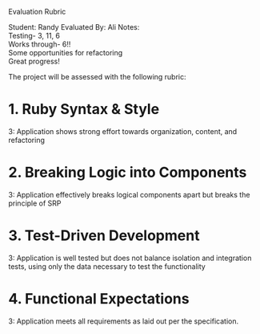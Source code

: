 Evaluation Rubric

Student: Randy
Evaluated By: Ali
Notes:  
Testing- 3, 11, 6   
Works through- 6!!  
Some opportunities for refactoring  
Great progress!  

The project will be assessed with the following rubric:

# 1. Ruby Syntax & Style

3: Application shows strong effort towards organization, content, and refactoring

# 2. Breaking Logic into Components

3: Application effectively breaks logical components apart but breaks the principle of SRP

# 3. Test-Driven Development

3: Application is well tested but does not balance isolation and integration tests, using only the data necessary to test the functionality

# 4. Functional Expectations

3: Application meets all requirements as laid out per the specification.
